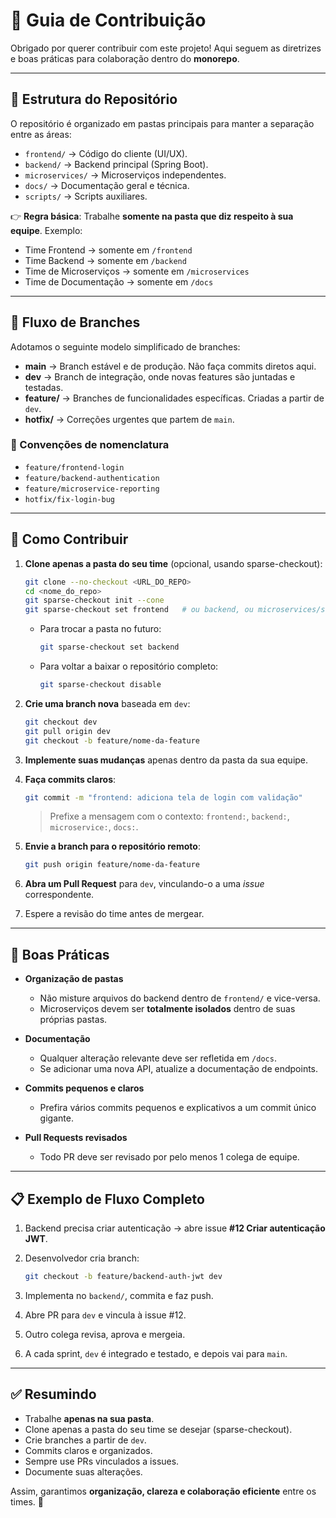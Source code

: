 # 🤝 Guia de Contribuição

Obrigado por querer contribuir com este projeto!
Aqui seguem as diretrizes e boas práticas para colaboração dentro do **monorepo**.

---

## 📂 Estrutura do Repositório

O repositório é organizado em pastas principais para manter a separação entre as áreas:

* `frontend/` → Código do cliente (UI/UX).
* `backend/` → Backend principal (Spring Boot).
* `microservices/` → Microserviços independentes.
* `docs/` → Documentação geral e técnica.
* `scripts/` → Scripts auxiliares.

👉 **Regra básica**: Trabalhe **somente na pasta que diz respeito à sua equipe**.
Exemplo:

* Time Frontend → somente em `/frontend`
* Time Backend → somente em `/backend`
* Time de Microserviços → somente em `/microservices`
* Time de Documentação → somente em `/docs`

---

## 🌿 Fluxo de Branches

Adotamos o seguinte modelo simplificado de branches:

* **main** → Branch estável e de produção. Não faça commits diretos aqui.
* **dev** → Branch de integração, onde novas features são juntadas e testadas.
* **feature/** → Branches de funcionalidades específicas. Criadas a partir de `dev`.
* **hotfix/** → Correções urgentes que partem de `main`.

### 📌 Convenções de nomenclatura

* `feature/frontend-login`
* `feature/backend-authentication`
* `feature/microservice-reporting`
* `hotfix/fix-login-bug`

---

## 🔄 Como Contribuir

1. **Clone apenas a pasta do seu time** (opcional, usando sparse-checkout):

   ```bash
   git clone --no-checkout <URL_DO_REPO>
   cd <nome_do_repo>
   git sparse-checkout init --cone
   git sparse-checkout set frontend   # ou backend, ou microservices/serviceX
   ```

   * Para trocar a pasta no futuro:

     ```bash
     git sparse-checkout set backend
     ```
   * Para voltar a baixar o repositório completo:

     ```bash
     git sparse-checkout disable
     ```

2. **Crie uma branch nova** baseada em `dev`:

   ```bash
   git checkout dev
   git pull origin dev
   git checkout -b feature/nome-da-feature
   ```

3. **Implemente suas mudanças** apenas dentro da pasta da sua equipe.

4. **Faça commits claros**:

   ```bash
   git commit -m "frontend: adiciona tela de login com validação"
   ```

   > Prefixe a mensagem com o contexto: `frontend:`, `backend:`, `microservice:`, `docs:`.

5. **Envie a branch para o repositório remoto**:

   ```bash
   git push origin feature/nome-da-feature
   ```

6. **Abra um Pull Request** para `dev`, vinculando-o a uma *issue* correspondente.

7. Espere a revisão do time antes de mergear.

---

## 🧩 Boas Práticas

* **Organização de pastas**

  * Não misture arquivos do backend dentro de `frontend/` e vice-versa.
  * Microserviços devem ser **totalmente isolados** dentro de suas próprias pastas.

* **Documentação**

  * Qualquer alteração relevante deve ser refletida em `/docs`.
  * Se adicionar uma nova API, atualize a documentação de endpoints.

* **Commits pequenos e claros**

  * Prefira vários commits pequenos e explicativos a um commit único gigante.

* **Pull Requests revisados**

  * Todo PR deve ser revisado por pelo menos 1 colega de equipe.

---

## 📋 Exemplo de Fluxo Completo

1. Backend precisa criar autenticação → abre issue **#12 Criar autenticação JWT**.
2. Desenvolvedor cria branch:

   ```bash
   git checkout -b feature/backend-auth-jwt dev
   ```
3. Implementa no `backend/`, commita e faz push.
4. Abre PR para `dev` e vincula à issue #12.
5. Outro colega revisa, aprova e mergeia.
6. A cada sprint, `dev` é integrado e testado, e depois vai para `main`.

---

## ✅ Resumindo

* Trabalhe **apenas na sua pasta**.
* Clone apenas a pasta do seu time se desejar (sparse-checkout).
* Crie branches a partir de `dev`.
* Commits claros e organizados.
* Sempre use PRs vinculados a issues.
* Documente suas alterações.

Assim, garantimos **organização, clareza e colaboração eficiente** entre os times. 🚀
